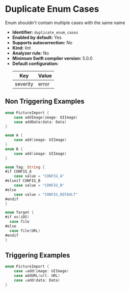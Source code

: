 # Duplicate Enum Cases

Enum shouldn't contain multiple cases with the same name

* **Identifier:** `duplicate_enum_cases`
* **Enabled by default:** Yes
* **Supports autocorrection:** No
* **Kind:** lint
* **Analyzer rule:** No
* **Minimum Swift compiler version:** 5.0.0
* **Default configuration:**
  <table>
  <thead>
  <tr><th>Key</th><th>Value</th></tr>
  </thead>
  <tbody>
  <tr>
  <td>
  severity
  </td>
  <td>
  error
  </td>
  </tr>
  </tbody>
  </table>

## Non Triggering Examples

```swift
enum PictureImport {
    case addImage(image: UIImage)
    case addData(data: Data)
}
```

```swift
enum A {
    case add(image: UIImage)
}
enum B {
    case add(image: UIImage)
}
```

```swift
enum Tag: String {
#if CONFIG_A
    case value = "CONFIG_A"
#elseif CONFIG_B
    case value = "CONFIG_B"
#else
    case value = "CONFIG_DEFAULT"
#endif
}
```

```swift
enum Target {
#if os(iOS)
  case file
#else
  case file(URL)
#endif
}
```

## Triggering Examples

```swift
enum PictureImport {
    case ↓add(image: UIImage)
    case addURL(url: URL)
    case ↓add(data: Data)
}
```